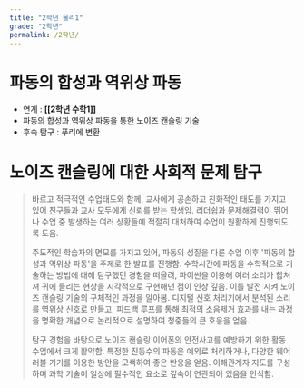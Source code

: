 ```yaml
---
title: "2학년 물리1"
grade: "2학년"
permalink: /2학년/
---
```


# 파동의 합성과 역위상 파동

- 연계 : **[[2학년 수학1]]**
- 파동의 합성과 역위상 파동을 통한 노이즈 캔슬링 기술
- 후속 탐구 : 푸리에 변환

# 노이즈 캔슬링에 대한 사회적 문제 탐구

> 바르고 적극적인 수업태도와 함께, 교사에게 공손하고 친화적인 태도를 가지고 있어 친구들과 교사 모두에게 신뢰를 받는 학생임. 리더쉽과 문제해결력이 뛰어나 수업 중 발생하는 여러 상황들에 적절히 대처하여 수업이 원활하게 진행되도록 도움.
>
> 주도적인 학습자의 면모를 가지고 있어, 파동의 성질을 다룬 수업 이후 '파동의 합성과 역위상 파동'을 주제로 한 발표를 진행함. 수학시간에 파동을 수학적으로 기술하는 방법에 대해 탐구했던 경험을 떠올려, 파이썬을 이용해 여러 소리가 합쳐져 귀에 들리는 현상을 시각적으로 구현해낸 점이 인상 깊음. 이를 발전 시켜 노이즈 캔슬링 기술의 구체적인 과정을 알아봄. 디지털 신호 처리기에서 분석된 소리를 역위상 신호로 만들고, 피드백 루프를 통해 최적의 소음제거 효과를 내는 과정을 명확한 개념으로 논리적으로 설명하여 청중들의 큰 호응을 얻음.
>
> 탐구 경험을 바탕으로 노이즈 캔슬링 이어폰의 안전사고를 예방하기 위한 활동 수업에서 크게 활약함. 특정한 진동수의 파동은 예외로 처리하거나, 다양한 웨어러블 기기를 이용한 방안을 모색하여 좋은 반응을 얻음. 이해관계자 지도를 구성하며 과학 기술이 일상에 필수적인 요소로 깊숙이 연관되어 있음을 인식함.
